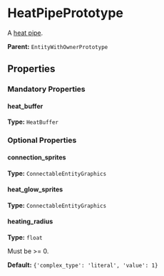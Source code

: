 # HeatPipePrototype

A [heat pipe](https://wiki.factorio.com/Heat_pipe).

**Parent:** `EntityWithOwnerPrototype`

## Properties

### Mandatory Properties

#### heat_buffer

**Type:** `HeatBuffer`



### Optional Properties

#### connection_sprites

**Type:** `ConnectableEntityGraphics`



#### heat_glow_sprites

**Type:** `ConnectableEntityGraphics`



#### heating_radius

**Type:** `float`

Must be >= 0.

**Default:** `{'complex_type': 'literal', 'value': 1}`

